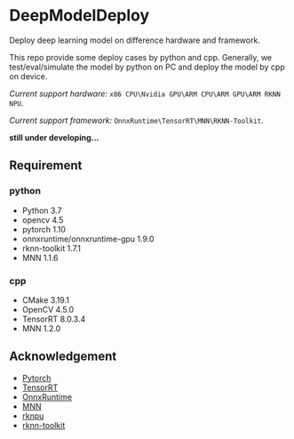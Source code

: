 # DeepModelDeploy

Deploy deep learning model on difference hardware and framework. 

This repo provide some deploy cases by python and cpp. Generally, we test/eval/simulate the model by python on PC and deploy the model by cpp on device.

*Current support hardware:* `x86 CPU\Nvidia GPU\ARM CPU\ARM GPU\ARM RKNN NPU`.

*Current support framework:* `OnnxRuntime\TensorRT\MNN\RKNN-Toolkit`.

**still under developing...**

## Requirement

### python
- Python 3.7
- opencv 4.5
- pytorch 1.10 
- onnxruntime/onnxruntime-gpu 1.9.0
- rknn-toolkit 1.7.1
- MNN 1.1.6
### cpp
- CMake 3.19.1
- OpenCV 4.5.0
- TensorRT 8.0.3.4
- MNN 1.2.0

## Acknowledgement

- [Pytorch](https://github.com/pytorch/pytorch)
- [TensorRT](https://github.com/NVIDIA/TensorRT)
- [OnnxRuntime](https://github.com/microsoft/onnxruntime)
- [MNN](https://github.com/alibaba/MNN)
- [rknpu](https://github.com/rockchip-linux/rknpu)
- [rknn-toolkit](https://github.com/rockchip-linux/rknn-toolkit)
